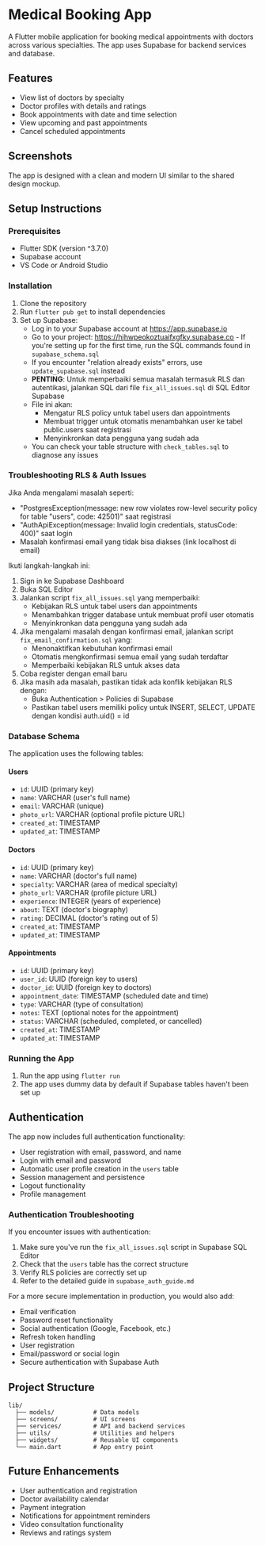 # Medical Booking App

A Flutter mobile application for booking medical appointments with doctors across various specialties. The app uses Supabase for backend services and database.

## Features

- View list of doctors by specialty
- Doctor profiles with details and ratings
- Book appointments with date and time selection
- View upcoming and past appointments
- Cancel scheduled appointments

## Screenshots

The app is designed with a clean and modern UI similar to the shared design mockup.

## Setup Instructions

### Prerequisites

- Flutter SDK (version ^3.7.0)
- Supabase account
- VS Code or Android Studio

### Installation

1. Clone the repository
2. Run `flutter pub get` to install dependencies
3. Set up Supabase:
   - Log in to your Supabase account at https://app.supabase.io
   - Go to your project: https://hjhwpeokoztuaifxgfky.supabase.co   - If you're setting up for the first time, run the SQL commands found in `supabase_schema.sql`
   - If you encounter "relation already exists" errors, use `update_supabase.sql` instead  
   - **PENTING**: Untuk memperbaiki semua masalah termasuk RLS dan autentikasi, jalankan SQL dari file `fix_all_issues.sql` di SQL Editor Supabase
   - File ini akan:
     - Mengatur RLS policy untuk tabel users dan appointments
     - Membuat trigger untuk otomatis menambahkan user ke tabel public.users saat registrasi
     - Menyinkronkan data pengguna yang sudah ada
   - You can check your table structure with `check_tables.sql` to diagnose any issues
   
### Troubleshooting RLS & Auth Issues

Jika Anda mengalami masalah seperti:
- "PostgresException(message: new row violates row-level security policy for table "users", code: 42501)" saat registrasi
- "AuthApiException(message: Invalid login credentials, statusCode: 400)" saat login
- Masalah konfirmasi email yang tidak bisa diakses (link localhost di email)

Ikuti langkah-langkah ini:

1. Sign in ke Supabase Dashboard
2. Buka SQL Editor
3. Jalankan script `fix_all_issues.sql` yang memperbaiki:
   - Kebijakan RLS untuk tabel users dan appointments
   - Menambahkan trigger database untuk membuat profil user otomatis
   - Menyinkronkan data pengguna yang sudah ada
4. Jika mengalami masalah dengan konfirmasi email, jalankan script `fix_email_confirmation.sql` yang:
   - Menonaktifkan kebutuhan konfirmasi email
   - Otomatis mengkonfirmasi semua email yang sudah terdaftar
   - Memperbaiki kebijakan RLS untuk akses data
5. Coba register dengan email baru
6. Jika masih ada masalah, pastikan tidak ada konflik kebijakan RLS dengan:
   - Buka Authentication > Policies di Supabase
   - Pastikan tabel users memiliki policy untuk INSERT, SELECT, UPDATE dengan kondisi auth.uid() = id

### Database Schema

The application uses the following tables:

#### Users
- `id`: UUID (primary key)
- `name`: VARCHAR (user's full name)
- `email`: VARCHAR (unique)
- `photo_url`: VARCHAR (optional profile picture URL)
- `created_at`: TIMESTAMP
- `updated_at`: TIMESTAMP

#### Doctors
- `id`: UUID (primary key)
- `name`: VARCHAR (doctor's full name)
- `specialty`: VARCHAR (area of medical specialty)
- `photo_url`: VARCHAR (profile picture URL)
- `experience`: INTEGER (years of experience)
- `about`: TEXT (doctor's biography)
- `rating`: DECIMAL (doctor's rating out of 5)
- `created_at`: TIMESTAMP
- `updated_at`: TIMESTAMP

#### Appointments
- `id`: UUID (primary key)
- `user_id`: UUID (foreign key to users)
- `doctor_id`: UUID (foreign key to doctors)
- `appointment_date`: TIMESTAMP (scheduled date and time)
- `type`: VARCHAR (type of consultation)
- `notes`: TEXT (optional notes for the appointment)
- `status`: VARCHAR (scheduled, completed, or cancelled)
- `created_at`: TIMESTAMP
- `updated_at`: TIMESTAMP

### Running the App

1. Run the app using `flutter run`
2. The app uses dummy data by default if Supabase tables haven't been set up

## Authentication

The app now includes full authentication functionality:

- User registration with email, password, and name
- Login with email and password
- Automatic user profile creation in the `users` table
- Session management and persistence
- Logout functionality
- Profile management

### Authentication Troubleshooting

If you encounter issues with authentication:

1. Make sure you've run the `fix_all_issues.sql` script in Supabase SQL Editor
2. Check that the `users` table has the correct structure
3. Verify RLS policies are correctly set up
4. Refer to the detailed guide in `supabase_auth_guide.md`

For a more secure implementation in production, you would also add:
- Email verification
- Password reset functionality
- Social authentication (Google, Facebook, etc.)
- Refresh token handling
- User registration
- Email/password or social login
- Secure authentication with Supabase Auth

## Project Structure

```
lib/
  ├── models/           # Data models
  ├── screens/          # UI screens
  ├── services/         # API and backend services
  ├── utils/            # Utilities and helpers
  ├── widgets/          # Reusable UI components
  └── main.dart         # App entry point
```

## Future Enhancements

- User authentication and registration
- Doctor availability calendar
- Payment integration
- Notifications for appointment reminders
- Video consultation functionality
- Reviews and ratings system
